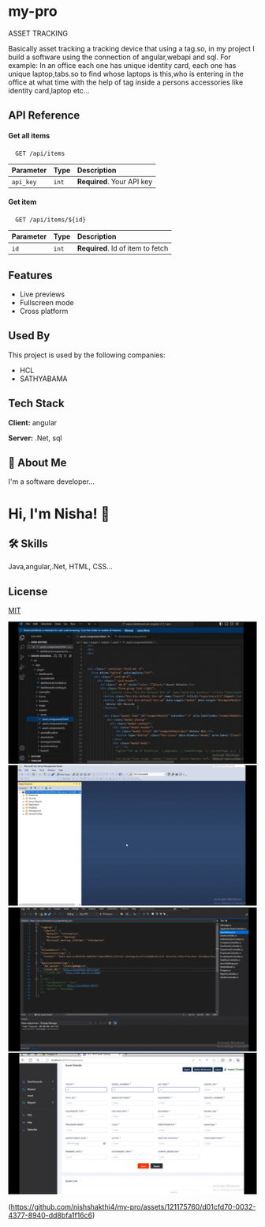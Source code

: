 # my-pro

ASSET TRACKING

Basically asset tracking a tracking device that using a tag.so, in my project I build a software using the connection of angular,webapi and sql.
For example:
      In an office each one has unique identity card, each one has unique laptop,tabs.so to find whose laptops is this,who is entering in the office at what time with the help of tag inside a persons accessories like identity card,laptop etc... 

## API Reference

#### Get all items

```http
  GET /api/items
```

| Parameter | Type     | Description                |
| :-------- | :------- | :------------------------- |
| `api_key` | `int` | **Required**. Your API key |

#### Get item

```http
  GET /api/items/${id}
```

| Parameter | Type     | Description                       |
| :-------- | :------- | :-------------------------------- |
| `id`      | `int` | **Required**. Id of item to fetch |




## Features

- Live previews
- Fullscreen mode
- Cross platform


## Used By

This project is used by the following companies:

- HCL
- SATHYABAMA


## Tech Stack

**Client:** angular

**Server:** .Net, sql


## 🚀 About Me
I'm a software developer...


# Hi, I'm Nisha! 👋
   


## 🛠 Skills
Java,angular,.Net, HTML, CSS...


## License

[MIT](https://choosealicense.com/licenses/mit/)



![Alt text](asset/demo%201.gif) 
![Alt text](asset/demo%202.gif) 
![Alt text](asset/demo%203.gif) 
![Alt text](asset/demo%204.gif) 


(https://github.com/nishshakthi4/my-pro/assets/121175760/d01cfd70-0032-4377-8940-dd8bfa1f16c6)

